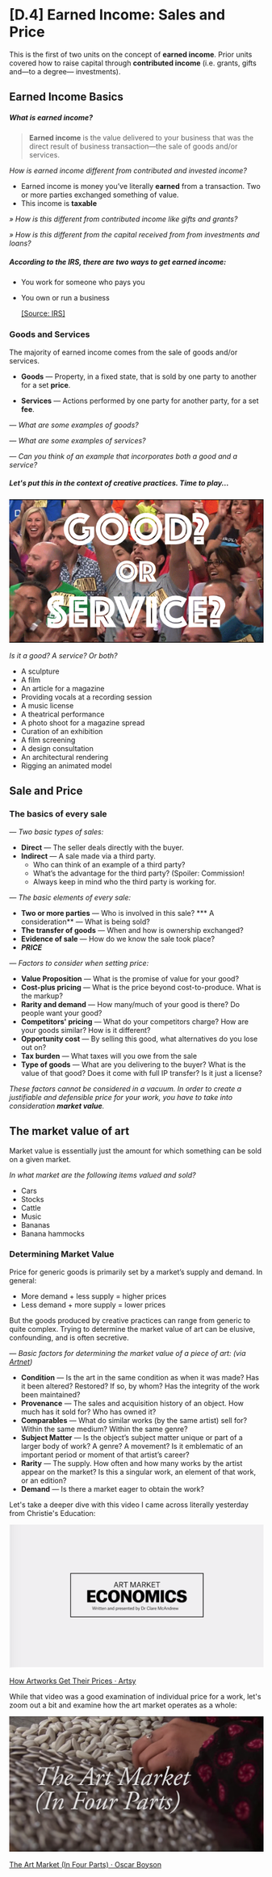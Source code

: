 # [D.4] Earned Income: Sales and Price

This is the first of two units on the concept of **earned income**. Prior units covered how to raise capital through **contributed income** (i.e. grants, gifts and—to a degree— investments). 

## Earned Income Basics
##### What is earned income?
> **Earned income** is the value delivered to your business that was the direct result of business transaction—the sale of goods and/or services. 

*How is earned income different from contributed and invested income?*

* Earned income is money you’ve literally **earned** from a transaction. Two or more parties exchanged something of value.  
* This income is **taxable**

*» How is this different from contributed income like gifts and grants?*

*» How is this different from the capital received from from investments and loans?*

##### According to the IRS, there are two ways to get earned income:
* You work for someone who pays you
* You own or run a business 

	[[Source: IRS]
](https://www.irs.gov/credits-deductions/individuals/earned-income-tax-credit/earned-income)


### Goods and Services
The majority of earned income comes from the sale of goods and/or services. 

* **Goods** — Property, in a fixed state, that is sold by one party to another for a set **price**.

* **Services** — Actions performed by one party for another party, for a set **fee**.

*— What are some examples of goods?*  

*— What are some examples of services?*  

*— Can you think of an example that incorporates both a good and a service?*

##### Let's put this in the context of creative practices. Time to play...

![](https://github.com/Orthelious/PDCP_Spring2019/blob/master/images/d4_goodorservice.png)

*Is it a good? A service? Or both?*

* A sculpture
* A film
* An article for a magazine
* Providing vocals at a recording session
* A music license
* A theatrical performance
* A photo shoot for a magazine spread
* Curation of an exhibition
* A film screening
* A design consultation
* An architectural rendering
* Rigging an animated model

## Sale and Price

### The basics of every sale

*— Two basic types of sales:*

* **Direct** — The seller deals directly with the buyer.
* **Indirect** — A sale made via a third party.
	* Who can think of an example of a third party?
	* What’s the advantage for the third party? (Spoiler: Commission!
	* Always keep in mind who the third party is working for.

*— The basic elements of every sale:*

* **Two or more parties** — Who is involved in this sale?
*** A consideration** — What is being sold?
* **The transfer of goods** — When and how is ownership exchanged?
* **Evidence of sale** — How do we know the sale took place?
* ***PRICE***

*— Factors to consider when setting price:*

* **Value Proposition** — What is the promise of value for your good?
* **Cost-plus pricing** — What is the price beyond cost-to-produce. What is the
markup?
* **Rarity and demand** — How many/much of your good is there? Do people want your good?
* **Competitors' pricing** — What do your competitors charge? How are your
goods similar? How is it different?
* **Opportunity cost** — By selling this good, what alternatives do you lose out on?
* **Tax burden** — What taxes will you owe from the sale
* **Type of goods** — What are you delivering to the buyer? What is the value of that good? Does it come with full IP transfer? Is it just a license?

*These factors cannot be considered in a vacuum. In order to create a justifiable and defensible price for your work, you have to take into consideration **market value**.*

## The market value of art
Market value is essentially just the amount for which something can be sold on a given market. 

*In what market are the following items valued and sold?*

* Cars
* Stocks
* Cattle
* Music
* Bananas
* Banana hammocks

### Determining Market Value 

Price for generic goods is primarily set by a market’s supply and demand. In general:

* More demand + less supply = higher prices
* Less demand + more supply = lower prices


But the goods produced by creative practices can range from generic to quite complex. Trying to determine the market value of art can be elusive, confounding, and is often secretive. 

— *Basic factors for determining the market value of a piece of art: (via [Artnet](https://www.artnet.com/auctions/Pages/Common/Help/HowToValueArt.aspx))*

* **Condition** — Is the art in the same condition as when it was made? Has it
been altered? Restored? If so, by whom? Has the integrity of the work been
maintained?
* **Provenance** — The sales and acquisition history of an object. How much has
it sold for? Who has owned it?
* **Comparables** — What do similar works (by the same artist) sell for?
Within the same medium? Within the same genre?
* **Subject Matter** — Is the object’s subject matter unique or part of a larger
body of work? A genre? A movement? Is it emblematic of an important
period or moment of that artist’s career?
* **Rarity** — The supply. How often and how many works by the artist appear on
the market? Is this a singular work, an element of that work, or an edition?
* **Demand** — Is there a market eager to obtain the work?

Let's take a deeper dive with this video I came across literally yesterday from Christie's Education:

![](https://github.com/Orthelious/PDCP_Spring2019/blob/master/images/d4_artmarketeconomics.png)

[How Artworks Get Their Prices · Artsy
](https://www.artsy.net/article/artsy-editorial-artworks-prices)

While that video was a good examination of individual price for a work, let's zoom out a bit and examine how the art market operates as a whole:

![](https://github.com/Orthelious/PDCP_Spring2019/blob/master/images/d4_theartmarket.png)

[The Art Market (In Four Parts) · Oscar Boyson ](https://www.youtube.com/watch?v=GH7lBHQ35lU&list=PLJ_rW389EXHrhyBRPg58NBwbIiwo7JVDU)